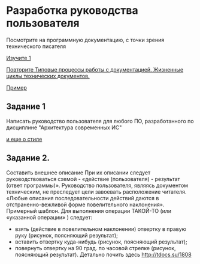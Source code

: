 # Разработка руководства пользователя

Посмотрите на программную документацию, с точки зрения технического писателя

[Изучите 1](http://documentat.io/yo)

[Повторите Типовые процессы работы с документацией. Жизненные циклы технических документов.](https://documentat.io/courses/open-course/)


[Пример ](https://developers.google.com/style)

## Задание 1
Написать руководство пользователя для любого ПО, разработанного по дисциплине "Архитектура современных ИС" 

[и еще о стиле](https://learn.microsoft.com/en-us/style-guide/grammar/verbs)

## Задание 2. 
Составить внешнее описание
При их описании следует руководствоваться схемой - «действие (пользователя) - результат (ответ программы)». Руководство пользователя, являясь документом техническим, не преследует цели завоевать расположение читателя. «Любые описания последовательности действий даются в отстраненно-вежливой форме повелительного наклонения». 
 Примерный шаблон. Для выполнения операции ТАКОЙ-ТО (или «указанной операции» ) следует:
 - взять (действие в повелительном наклонении) отвертку в правую руку (рисунок, поясняющий результат);
- вставить отвертку куда-нибудь (рисунок, поясняющий результат);
- повернуть отвертку на 90 град. по часовой стрелке (рисунок, поясняющий результат).
Детально почить здесь http://tdocs.su/1808
